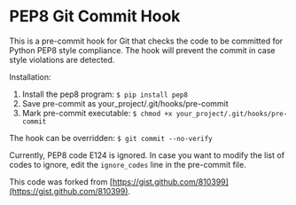 PEP8 Git Commit Hook
====================

This is a pre-commit hook for Git that checks the code to be committed
for Python PEP8 style compliance.  The hook will prevent the commit in
case style violations are detected.

Installation:

1. Install the pep8 program: ```$ pip install pep8```
2. Save pre-commit as your_project/.git/hooks/pre-commit
3. Mark pre-commit executable: ```$ chmod +x your_project/.git/hooks/pre-commit```

The hook can be overridden: ```$ git commit --no-verify```

Currently, PEP8 code E124 is ignored.  In case you want to modify the
list of codes to ignore, edit the ```ignore_codes``` line in the pre-commit
file.

This code was forked from [https://gist.github.com/810399](https://gist.github.com/810399).
